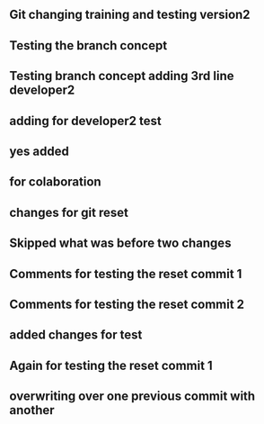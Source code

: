 ## Git changing training and testing version2
## Testing the branch concept
## Testing branch concept adding 3rd line developer2
## adding for developer2 test
## yes added
## for colaboration
## changes for git reset
## Skipped what was before two changes
## Comments for testing the reset commit 1
## Comments for testing the reset commit 2
## added changes for test
## Again for testing the reset commit 1
## overwriting over one previous commit with another
